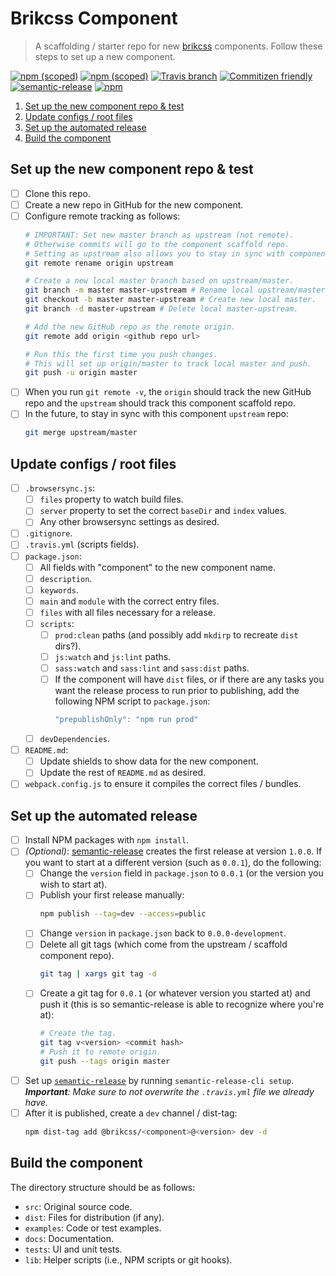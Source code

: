 # Brikcss Component

> A scaffolding / starter repo for new [brikcss](https://github.com/brikcss/) components. Follow these steps to set up a new component.

[![npm (scoped)](https://img.shields.io/npm/v/@brikcss/component.svg?style=flat-square)](https://www.npmjs.com/package/@brikcss/component
) [![npm (scoped)](https://img.shields.io/npm/dm/@brikcss/component.svg?style=flat-square)](https://www.npmjs.com/package/@brikcss/component
) [![Travis branch](https://img.shields.io/travis/rust-lang/rust/master.svg?style=flat-square&label=master)](https://github.com/brikcss/component/tree/master
) [![Commitizen friendly](https://img.shields.io/badge/commitizen-friendly-brightgreen.svg?style=flat-square)](http://commitizen.github.io/cz-cli/
) [![semantic-release](https://img.shields.io/badge/%20%20%F0%9F%93%A6%F0%9F%9A%80-semantic--release-e10079.svg?style=flat-square)](https://github.com/semantic-release/semantic-release
) [![npm](https://img.shields.io/npm/l/express.svg?style=flat-square)](https://choosealicense.com/licenses/mit/)

<!-- MarkdownTOC -->

1. [Set up the new component repo & test](#set-up-the-new-component-repo-and-test)
1. [Update configs / root files](#update-configs--root-files)
1. [Set up the automated release](#set-up-the-automated-release)
1. [Build the component](#build-the-component)

<!-- /MarkdownTOC -->

<a name="set-up-the-new-component-repo-and-test"></a>
## Set up the new component repo & test

- [ ] Clone this repo.
- [ ] Create a new repo in GitHub for the new component.
- [ ] Configure remote tracking as follows:
	```bash
	# IMPORTANT: Set new master branch as upstream (not remote).
	# Otherwise commits will go to the component scaffold repo.
	# Setting as upstream also allows you to stay in sync with component scaffold repo.
	git remote rename origin upstream

	# Create a new local master branch based on upstream/master.
	git branch -m master master-upstream # Rename local upstream/master first.
	git checkout -b master master-upstream # Create new local master.
	git branch -d master-upstream # Delete local master-upstream.

	# Add the new GitHub repo as the remote origin.
	git remote add origin <github repo url>

	# Run this the first time you push changes.
	# This will set up origin/master to track local master and push.
	git push -u origin master
	```
- [ ] When you run `git remote -v`, the `origin` should track the new GitHub repo and the `upstream` should track this component scaffold repo.
- [ ] In the future, to stay in sync with this component `upstream` repo:
	```bash
	git merge upstream/master
	```

<a name="update-configs--root-files"></a>
## Update configs / root files

- [ ] `.browsersync.js`:
	- [ ] `files` property to watch build files.
	- [ ] `server` property to set the correct `baseDir` and `index` values.
	- [ ] Any other browsersync settings as desired.
- [ ] `.gitignore`.
- [ ] `.travis.yml` (scripts fields).
- [ ] `package.json`:
	- [ ] All fields with "component" to the new component name.
	- [ ] `description`.
	- [ ] `keywords`.
	- [ ] `main` and `module` with the correct entry files.
	- [ ] `files` with all files necessary for a release.
	- [ ] `scripts`:
		- [ ] `prod:clean` paths (and possibly add `mkdirp` to recreate `dist` dirs?).
		- [ ] `js:watch` and `js:lint` paths.
		- [ ] `sass:watch` and `sass:lint` and `sass:dist` paths.
		- [ ] If the component will have `dist` files, or if there are any tasks you want the release process to run prior to publishing, add the following NPM script to `package.json`:
			```js
			"prepublishOnly": "npm run prod"
			```
	- [ ] `devDependencies`.
- [ ] `README.md`:
	- [ ] Update shields to show data for the new component.
	- [ ] Update the rest of `README.md` as desired.
- [ ] `webpack.config.js` to ensure it compiles the correct files / bundles.

<a name="set-up-the-automated-release"></a>
## Set up the automated release

- [ ] Install NPM packages with `npm install`.
- [ ] _(Optional)_: [semantic-release](https://github.com/semantic-release/semantic-release) creates the first release at version `1.0.0`. If you want to start at a different version (such as `0.0.1`), do the following:
	- [ ] Change the `version` field in `package.json` to `0.0.1` (or the version you wish to start at).
	- [ ] Publish your first release manually:
		```bash
		npm publish --tag=dev --access=public
		```
	- [ ] Change `version` in `package.json` back to `0.0.0-development`.
	- [ ] Delete all git tags (which come from the upstream / scaffold component repo).
		```bash
		git tag | xargs git tag -d
		```
	- [ ] Create a git tag for `0.0.1` (or whatever version you started at) and push it (this is so semantic-release is able to recognize where you're at):
		```bash
		# Create the tag.
		git tag v<version> <commit hash>
		# Push it to remote origin.
		git push --tags origin master
		```
- [ ] Set up [`semantic-release`](https://github.com/semantic-release/semantic-release) by running `semantic-release-cli setup`. _**Important**: Make sure to not overwrite the `.travis.yml` file we already have._
- [ ] After it is published, create a `dev` channel / dist-tag:
	```bash
	npm dist-tag add @brikcss/<component>@<version> dev -d
	```

<a name="build-the-component"></a>
## Build the component

The directory structure should be as follows:

- `src`: Original source code.
- `dist`: Files for distribution (if any).
- `examples`: Code or test examples.
- `docs`: Documentation.
- `tests`: UI and unit tests.
- `lib`: Helper scripts (i.e., NPM scripts or git hooks).
